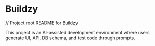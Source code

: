 # Buildzy

// Project root README for Buildzy

This project is an AI-assisted development environment where users generate UI, API, DB schema, and test code through prompts.
